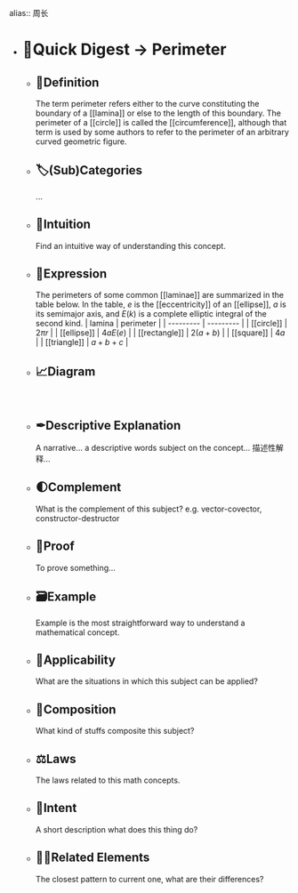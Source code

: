 alias:: 周长

- # 🍴Quick Digest -> Perimeter
	- ## 📝Definition
	  The term perimeter refers either to the curve constituting the boundary of a [[lamina]] or else to the length of this boundary. The perimeter of a [[circle]] is called the [[circumference]], although that term is used by some authors to refer to the perimeter of an arbitrary curved geometric figure.
	- ## 🏷(Sub)Categories
	  ...
	- ## 🧠Intuition
	  Find an intuitive way of understanding this concept.
	- ## 🧮Expression
	  The perimeters of some common [[laminae]] are summarized in the table below. In the table, $e$ is the [[eccentricity]] of an [[ellipse]], $a$ is its semimajor axis, and $E(k)$ is a complete elliptic integral of the second kind.
	  | lamina    | perimeter |
	  | --------- | --------- |
	  | [[circle]]    | $2\pi r$  |
	  | [[ellipse]]   | $4aE(e)$  |
	  | [[rectangle]] | $2(a+b)$  |
	  | [[square]]    | $4a$      |
	  | [[triangle]]  | $a+b+c$   |
	- ## 📈Diagram
	  ![name](../assets/name.png)
	- ## ✒Descriptive Explanation
	  A narrative... a descriptive words subject on the concept... 描述性解释…
	- ## 🌓Complement
	  What is the complement of this subject? e.g. vector-covector, constructor-destructor
	- ## 📏Proof 
	  To prove something...
	- ## 🗃Example
	  Example is the most straightforward way to understand a mathematical concept.
	- ## 🤳Applicability
	   What are the situations in which this subject can be applied?
	- ## 🧪Composition
	  What kind of stuffs composite this subject?
	- ## ⚖Laws
	  The laws related to this math concepts.
	- ## 🎯Intent
	   A short description what does this thing do?
	- ## 🙋‍♂️Related Elements
	   The closest pattern to current one, what are their differences?